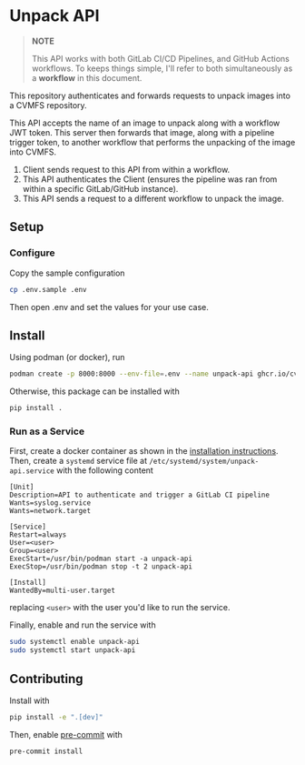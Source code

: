 # Unpack API

> **NOTE**
>
> This API works with both GitLab CI/CD Pipelines, and GitHub Actions workflows.
> To keeps things simple, I'll refer to both simultaneously as a **workflow** in this document.

This repository authenticates and forwards requests to unpack images into a CVMFS repository.

This API accepts the name of an image to unpack along with a workflow JWT token.
This server then forwards that image, along with a pipeline trigger token, to another workflow that performs the unpacking of the image into CVMFS.

1. Client sends request to this API from within a workflow.
1. This API authenticates the Client (ensures the pipeline was ran from within a specific GitLab/GitHub instance).
1. This API sends a request to a different workflow to unpack the image.

## Setup

### Configure

Copy the sample configuration

```bash
cp .env.sample .env
```

Then open .env and set the values for your use case.

## Install

Using podman (or docker), run

```bash
podman create -p 8000:8000 --env-file=.env --name unpack-api ghcr.io/cvmfs-contrib/cvmfs-unpack-api/unpack-api:main
```

Otherwise, this package can be installed with

```bash
pip install .
```

### Run as a Service

First, create a docker container as shown in the [installation instructions](#install).
Then, create a `systemd` service file at `/etc/systemd/system/unpack-api.service` with the following content

```systemd
[Unit]
Description=API to authenticate and trigger a GitLab CI pipeline
Wants=syslog.service
Wants=network.target

[Service]
Restart=always
User=<user>
Group=<user>
ExecStart=/usr/bin/podman start -a unpack-api
ExecStop=/usr/bin/podman stop -t 2 unpack-api

[Install]
WantedBy=multi-user.target
```

replacing `<user>` with the user you'd like to run the service.

Finally, enable and run the service with

```bash
sudo systemctl enable unpack-api
sudo systemctl start unpack-api
```

## Contributing

Install with

```bash
pip install -e ".[dev]"
```

Then, enable [pre-commit](https://pre-commit.com/) with

```bash
pre-commit install
```

